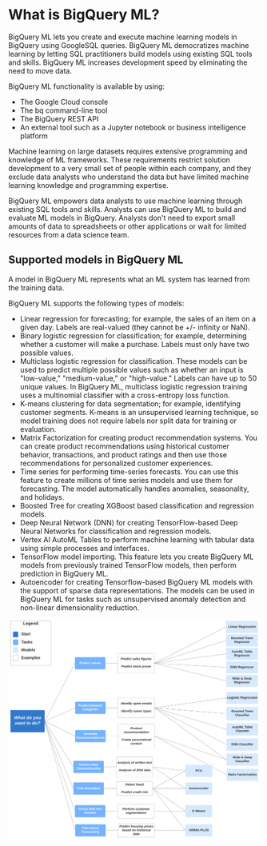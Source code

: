 # What is BigQuery ML?

BigQuery ML lets you create and execute machine learning models in BigQuery using GoogleSQL queries. BigQuery ML democratizes machine learning by letting SQL practitioners build models using existing SQL tools and skills. BigQuery ML increases development speed by eliminating the need to move data.

BigQuery ML functionality is available by using:

- The Google Cloud console
- The bq command-line tool
- The BigQuery REST API
- An external tool such as a Jupyter notebook or business intelligence platform

Machine learning on large datasets requires extensive programming and knowledge of ML frameworks. These requirements restrict solution development to a very small set of people within each company, and they exclude data analysts who understand the data but have limited machine learning knowledge and programming expertise.

BigQuery ML empowers data analysts to use machine learning through existing SQL tools and skills. Analysts can use BigQuery ML to build and evaluate ML models in BigQuery. Analysts don't need to export small amounts of data to spreadsheets or other applications or wait for limited resources from a data science team.

## Supported models in BigQuery ML
A model in BigQuery ML represents what an ML system has learned from the training data.

BigQuery ML supports the following types of models:

- Linear regression for forecasting; for example, the sales of an item on a given day. Labels are real-valued (they cannot be +/- infinity or NaN).
- Binary logistic regression for classification; for example, determining whether a customer will make a purchase. Labels must only have two possible values.
- Multiclass logistic regression for classification. These models can be used to predict multiple possible values such as whether an input is "low-value," "medium-value," or "high-value." Labels can have up to 50 unique values. In BigQuery ML, multiclass logistic regression training uses a multinomial classifier with a cross-entropy loss function.
- K-means clustering for data segmentation; for example, identifying customer segments. K-means is an unsupervised learning technique, so model training does not require labels nor split data for training or evaluation.
- Matrix Factorization for creating product recommendation systems. You can create product recommendations using historical customer behavior, transactions, and product ratings and then use those recommendations for personalized customer experiences.
- Time series for performing time-series forecasts. You can use this feature to create millions of time series models and use them for forecasting. The model automatically handles anomalies, seasonality, and holidays.
- Boosted Tree for creating XGBoost based classification and regression models.
- Deep Neural Network (DNN) for creating TensorFlow-based Deep Neural Networks for classification and regression models.
- Vertex AI AutoML Tables to perform machine learning with tabular data using simple processes and interfaces.
- TensorFlow model importing. This feature lets you create BigQuery ML models from previously trained TensorFlow models, then perform prediction in BigQuery ML.
- Autoencoder for creating Tensorflow-based BigQuery ML models with the support of sparse data representations. The models can be used in BigQuery ML for tasks such as unsupervised anomaly detection and non-linear dimensionality reduction.



![ML cheetsheet](../../resources/ml-model-cheatsheet.svg)



